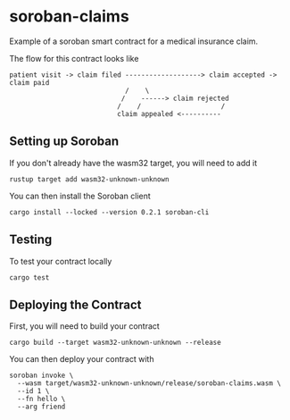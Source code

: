 # soroban-claims
Example of a soroban smart contract for a medical insurance claim.

The flow for this contract looks like

    patient visit -> claim filed -------------------> claim accepted -> claim paid
                                 /    \
                                /    ------> claim rejected
                               /    /                    /
                               claim appealed <----------


## Setting up Soroban
If you don't already have the wasm32 target, you will need to add it

    rustup target add wasm32-unknown-unknown

You can then install the Soroban client

    cargo install --locked --version 0.2.1 soroban-cli

## Testing
To test your contract locally

    cargo test

## Deploying the Contract
First, you will need to build your contract

    cargo build --target wasm32-unknown-unknown --release

You can then deploy your contract with

    soroban invoke \
      --wasm target/wasm32-unknown-unknown/release/soroban-claims.wasm \
      --id 1 \
      --fn hello \
      --arg friend
